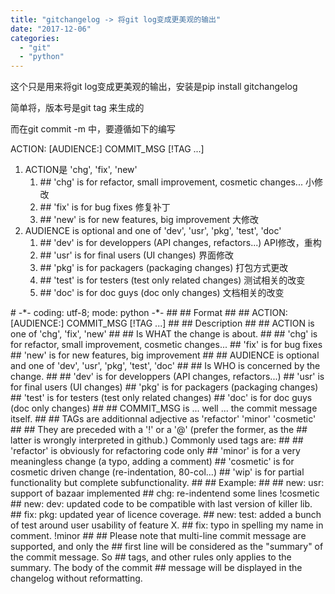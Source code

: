 ```yaml
---
title: "gitchangelog -> 将git log变成更美观的输出"
date: "2017-12-06"
categories: 
  - "git"
  - "python"
---
```


这个只是用来将git log变成更美观的输出，安装是pip install gitchangelog

简单将，版本号是git tag 来生成的

而在git commit -m 中，要遵循如下的编写

ACTION: \[AUDIENCE:\] COMMIT\_MSG \[!TAG ...\]

1. ACTION是 'chg', 'fix', 'new'
    1. \## 'chg' is for refactor, small improvement, cosmetic changes... 小修改
    2. \## 'fix' is for bug fixes 修复补丁
    3. \## 'new' is for new features, big improvement 大修改
2. AUDIENCE is optional and one of 'dev', 'usr', 'pkg', 'test', 'doc'
    1. \## 'dev' is for developpers (API changes, refactors...) API修改，重构
    2. \## 'usr' is for final users (UI changes) 界面修改
    3. \## 'pkg' is for packagers (packaging changes) 打包方式更改
    4. \## 'test' is for testers (test only related changes) 测试相关的改变
    5. \## 'doc' is for doc guys (doc only changes) 文档相关的改变

\# -\*- coding: utf-8; mode: python -\*- ## ## Format ## ## ACTION: \[AUDIENCE:\] COMMIT\_MSG \[!TAG ...\] ## ## Description ## ## ACTION is one of 'chg', 'fix', 'new' ## ## Is WHAT the change is about. ## ## 'chg' is for refactor, small improvement, cosmetic changes... ## 'fix' is for bug fixes ## 'new' is for new features, big improvement ## ## AUDIENCE is optional and one of 'dev', 'usr', 'pkg', 'test', 'doc' ## ## Is WHO is concerned by the change. ## ## 'dev' is for developpers (API changes, refactors...) ## 'usr' is for final users (UI changes) ## 'pkg' is for packagers (packaging changes) ## 'test' is for testers (test only related changes) ## 'doc' is for doc guys (doc only changes) ## ## COMMIT\_MSG is ... well ... the commit message itself. ## ## TAGs are additionnal adjective as 'refactor' 'minor' 'cosmetic' ## ## They are preceded with a '!' or a '@' (prefer the former, as the ## latter is wrongly interpreted in github.) Commonly used tags are: ## ## 'refactor' is obviously for refactoring code only ## 'minor' is for a very meaningless change (a typo, adding a comment) ## 'cosmetic' is for cosmetic driven change (re-indentation, 80-col...) ## 'wip' is for partial functionality but complete subfunctionality. ## ## Example: ## ## new: usr: support of bazaar implemented ## chg: re-indentend some lines !cosmetic ## new: dev: updated code to be compatible with last version of killer lib. ## fix: pkg: updated year of licence coverage. ## new: test: added a bunch of test around user usability of feature X. ## fix: typo in spelling my name in comment. !minor ## ## Please note that multi-line commit message are supported, and only the ## first line will be considered as the "summary" of the commit message. So ## tags, and other rules only applies to the summary. The body of the commit ## message will be displayed in the changelog without reformatting.

